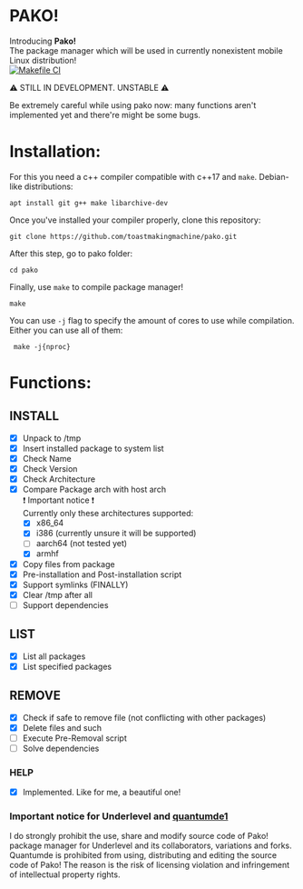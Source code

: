 # PAKO!

Introducing **Pako!**  
The package manager which will be used in currently nonexistent mobile Linux distribution!  
[![Makefile CI](https://github.com/toastmakingmachine/pako/actions/workflows/makefile.yml/badge.svg?branch=main)](https://github.com/toastmakingmachine/pako/actions/workflows/makefile.yml)  

  
:warning: STILL IN DEVELOPMENT. UNSTABLE :warning: 

Be extremely careful while using pako now: many functions aren't implemented yet and there're might be some bugs.

# Installation:
For this you need a c++ compiler compatible with c++17 and ```make```. 
Debian-like distributions:
```
apt install git g++ make libarchive-dev
```
Once you've installed your compiler properly, clone this repository:
```
git clone https://github.com/toastmakingmachine/pako.git
```
After this step, go to pako folder:
```
cd pako
```
Finally, use ``make`` to compile package manager!
```
make
```
 
 You can use ``-j`` flag to specify the  amount of cores to use while compilation. Either you can use all of them:
```
 make -j{nproc}
```

# Functions:

## INSTALL
- [x] Unpack to /tmp
- [x] Insert installed package to system list
- [x] Check Name
- [x] Check Version
- [x] Check Architecture
- [x] Compare Package arch with host arch  
	 :exclamation: Important notice :exclamation:  
	 Currently only these architectures supported:
	- [x] x86_64
	- [x] i386 (currently unsure it will be supported)
	- [ ] aarch64 (not tested yet)
	- [x] armhf
- [x] Copy files from package
- [x] Pre-installation and Post-installation script
- [X] Support symlinks (FINALLY)
- [x] Clear /tmp after all
- [ ] Support dependencies
## LIST
- [x] List all packages
- [x] List specified packages
## REMOVE
- [x] Check if safe to remove file (not conflicting with other packages)
- [x] Delete files and such
- [ ] Execute Pre-Removal script
- [ ] Solve dependencies
### HELP
 - [x] Implemented. Like for me, a beautiful one!

### Important notice for Underlevel and [quantumde1](https://github.com/quantumde1)

I do strongly prohibit the use, share and modify source code of Pako! package manager for Underlevel and its collaborators, variations and forks. Quantumde is prohibited from using, distributing and editing the source code of Pako! The reason is the risk of licensing violation and infringement of intellectual property rights.


